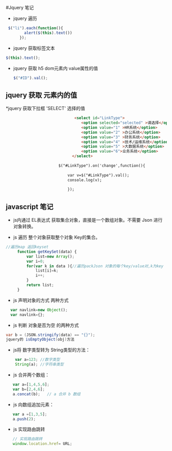 #Jquery 笔记

* jquery 遍历
```javascript
 $("li").each(function(){
        alert($(this).text())
      });
```

* jquery 获取标签文本
```javascript
$(this).text();
```
  
  
* jquery 获取 h5 dom元素内 value属性的值
    ```javascript
    $("#ID").val();
    ```
 

  
  
 ## jquery 获取 元素内的值
 
 
 *jquery 获取下拉框 'SELECT' 选择的值
 ```html
                               <select id="LinkType">
                                  <option selected="selected" >请选择</option>
                                  <option value="1" >HR系统</option>
                                  <option value="2" >办公系统</option>
                                  <option value="3" >财务系统</option>
                                  <option value="4" >技术/运维系统</option>
                                  <option value="5" >大数据系统</option>
                                  <option value="6">业务系统</option>
                              </select> 
                               
                        $("#LinkType").on('change',function(){
                        		 
                        	var v=$("#LinkType").val();
                        	console.log(v);
                        		
                        	});    
```
 
  
## javascript 笔记
  
*  js内通过 EL表达式 获取集合对象，直接是一个数组对象。不需要 Json 进行对象转换。


* js 遍历 整个对象获取整个对象 Key的集合。
```javascript
//遍历map 返回keyset
     function getKeySet(data) {
         var list=new Array();
         var i=0;
         for(var k in data ){//遍历packJson 对象的每个key/value对,k为key
             list[i]=k;
             i++;
         }
         return list;
     }
```
 
 * js 声明对象的方式 两种方式
 ```javascript
   var navlink=new Object();
   var navlink={};
```
 

 * js 判断 对象是否为空 的两种方式
 ```java
var b = (JSON.stringify(data) == "{}");
jquery的 isEmptyObject(obj)方法 
```
 * js将 数字类型转为 String类型的方法：
 ````javascript
     var a=123; //数字类型
     String(a); //字符串类型
````
* js 合并两个数组：
```javascript
   var a=[1,4,5,6];
   var b=[2,4,6];
   a.concat(b);   // a 合并 b 数组

```
* js 向数组追加元素：
```javascript
   var a =[1,3,5];
   a.push(2);
```

* js 实现路由跳转
```javascript
   // 实现路由跳转   
   window.location.href= URL;
```









    